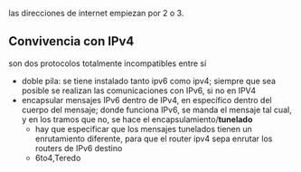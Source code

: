 las direcciones de internet empiezan por 2 o 3.

## Convivencia con IPv4
son dos protocolos totalmente incompatibles entre sí
* doble pila: se tiene instalado tanto ipv6 como ipv4; siempre que sea posible se realizan las comunicaciones con IPv6, si no en IPV4
* encapsular mensajes IPv6 dentro de IPv4, en específico dentro del cuerpo del mensaje; donde funciona IPv6, se manda el mensaje tal cual, y en los tramos que no, se hace el encapsulamiento/**tunelado** 
	* hay que especificar que los mensajes tunelados tienen un enrutamiento diferente, para que el router ipv4 sepa enrutar los routers de IPv6 destino
	* 6to4,Teredo